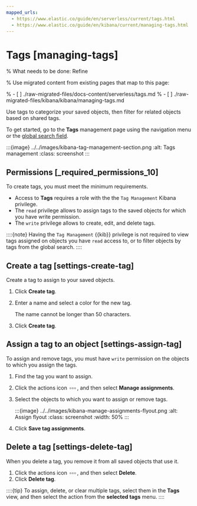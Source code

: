 ```yaml
---
mapped_urls:
  - https://www.elastic.co/guide/en/serverless/current/tags.html
  - https://www.elastic.co/guide/en/kibana/current/managing-tags.html
---
```


# Tags [managing-tags]

% What needs to be done: Refine

% Use migrated content from existing pages that map to this page:

% - [ ] ./raw-migrated-files/docs-content/serverless/tags.md
% - [ ] ./raw-migrated-files/kibana/kibana/managing-tags.md


Use tags to categorize your saved objects, then filter for related objects based on shared tags.

To get started, go to the **Tags** management page using the navigation menu or the [global search field](../../get-started/the-stack.md#kibana-navigation-search).

:::{image} ../../images/kibana-tag-management-section.png
:alt: Tags management
:class: screenshot
:::


## Permissions [_required_permissions_10]

To create tags, you must meet the minimum requirements.

* Access to **Tags** requires a role with the the `Tag Management` Kibana privilege.
* The `read` privilege allows to assign tags to the saved objects for which you have write permission.
* The `write` privilege allows to create, edit, and delete tags.

::::{note}
Having the `Tag Management` {{kib}} privilege is not required to view tags assigned on objects you have `read` access to, or to filter objects by tags from the global search.
::::


## Create a tag [settings-create-tag]

Create a tag to assign to your saved objects.

1. Click **Create tag**.
2. Enter a name and select a color for the new tag.

    The name cannot be longer than 50 characters.

3. Click **Create tag**.


## Assign a tag to an object [settings-assign-tag]

To assign and remove tags, you must have `write` permission on the objects to which you assign the tags.

1. Find the tag you want to assign.
2. Click the actions icon ![Actions icon](../../images/kibana-actions_icon.png ""), and then select **Manage assignments**.
3. Select the objects to which you want to assign or remove tags.

   :::{image} ../../images/kibana-manage-assignments-flyout.png
   :alt: Assign flyout
   :class: screenshot
   :width: 50%
   :::

4. Click **Save tag assignments**.


## Delete a tag [settings-delete-tag]

When you delete a tag, you remove it from all saved objects that use it.

1. Click the actions icon ![Actions icon](../../images/kibana-actions_icon.png ""), and then select **Delete**.
2. Click **Delete tag**.

::::{tip}
To assign, delete, or clear multiple tags, select them in the **Tags** view, and then select the action from the **selected tags** menu.
::::


